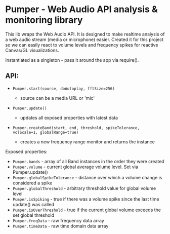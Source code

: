 # Pumper - Web Audio API analysis & monitoring library

This lib wraps the Web Audio API.  It is designed to make realtime analysis of
a web audio stream (media or microphone) easier. Created it for this project so
we can easily react to volume levels and frequency spikes for reactive Canvas/GL
visualizations.

Instantiated as a singleton - pass it around the app via require().

## API:
- `Pumper.start(source, doAutoplay, fftSize=256)`
     - source can be a media URL or 'mic'

- `Pumper.update()`
     - updates all exposed properties with latest data

- `Pumper.createBand(start, end, threshold, spikeTolerance, volScale=1, globalRange=true)`
     - creates a new frequency range monitor and returns the instance

Exposed properties:
- `Pumper.bands` - array of all Band instances in the order they were created
- `Pumper.volume` - current global average volume level. Set via Pumper.update()
- `Pumper.globalSpikeTolerance` - distance over which a volume change is considered a spike
- `Pumper.globalThreshold` - arbitrary threshold value for global volume level
- `Pumper.isSpiking` - true if there was a volume spike since the last time update() was called
- `Pumper.isOverThreshold` - true if the current global volume exceeds the set global threshold
- `Pumper.freqData` - raw frequency data array
- `Pumper.timeData` - raw time domain data array
